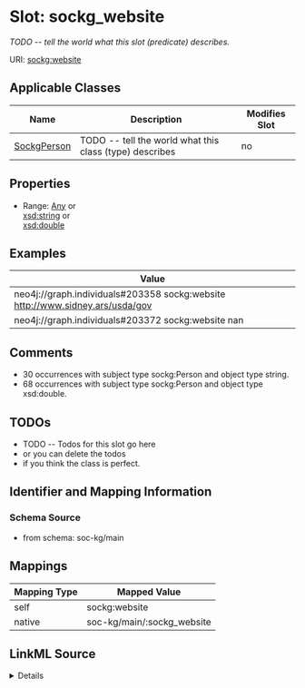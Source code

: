 

# Slot: sockg_website


_TODO -- tell the world what this slot (predicate) describes._





URI: [sockg:website](http://www.semanticweb.org/sockg/ontologies/2024/0/soil-carbon-ontology/website)



<!-- no inheritance hierarchy -->





## Applicable Classes

| Name | Description | Modifies Slot |
| --- | --- | --- |
| [SockgPerson](../classes/SockgPerson.md) | TODO -- tell the world what this class (type) describes |  no  |







## Properties

* Range: [Any](../classes/Any.md)&nbsp;or&nbsp;<br />[xsd:string](http://www.w3.org/2001/XMLSchema#string)&nbsp;or&nbsp;<br />[xsd:double](http://www.w3.org/2001/XMLSchema#double)






## Examples

| Value |
| --- |
| neo4j://graph.individuals#203358 sockg:website http://www.sidney.ars/usda/gov |
| neo4j://graph.individuals#203372 sockg:website nan |

## Comments

* 30 occurrences with subject type sockg:Person and object type string.
* 68 occurrences with subject type sockg:Person and object type xsd:double.

## TODOs

* TODO -- Todos for this slot go here
* or you can delete the todos
* if you think the class is perfect.

## Identifier and Mapping Information







### Schema Source


* from schema: soc-kg/main




## Mappings

| Mapping Type | Mapped Value |
| ---  | ---  |
| self | sockg:website |
| native | soc-kg/main/:sockg_website |




## LinkML Source

<details>
```yaml
name: sockg_website
description: TODO -- tell the world what this slot (predicate) describes.
todos:
- TODO -- Todos for this slot go here
- or you can delete the todos
- if you think the class is perfect.
comments:
- 30 occurrences with subject type sockg:Person and object type string.
- 68 occurrences with subject type sockg:Person and object type xsd:double.
examples:
- value: neo4j://graph.individuals#203358 sockg:website http://www.sidney.ars/usda/gov
- value: neo4j://graph.individuals#203372 sockg:website nan
from_schema: soc-kg/main
rank: 1000
slot_uri: sockg:website
alias: sockg_website
domain_of:
- sockg_Person
range: Any
any_of:
- range: string
- range: double

```
</details>